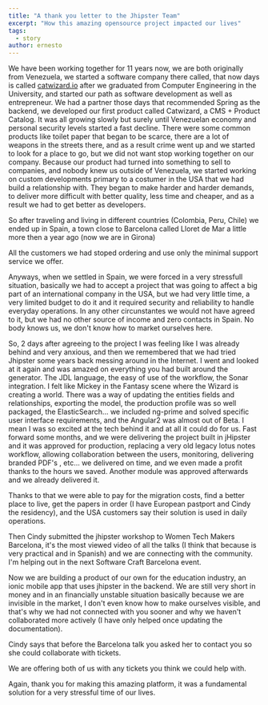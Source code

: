 ```yaml
---
title: "A thank you letter to the Jhipster Team"
excerpt: "How this amazing opensource project impacted our lives"
tags: 
  - story
author: ernesto
---
```


We have been working together for 11 years now, we are both originally from Venezuela, we started a software company there called, that now days is called [catwizard.io](http://www.catwizard.io)
  after we graduated from Computer Engineering in the University, and started our path as software development as well as entrepreneur. We had a partner those days that recommended Spring as the backend, we developed our first product called Catwizard, a CMS + Product Catalog. It was all growing slowly but surely until Venezuelan economy and personal security levels started a fast decline. There were some common products like toilet paper that began to be scarce, there are a lot of weapons in the streets there, and as a result crime went up and we started to look for a place to go, but we did not want stop working together on our company. Because our product had turned into something to sell to companies, and nobody knew us outside of Venezuela, we started working on custom developments primary to a costumer in the USA that we had build a relationship with. They began to make harder and harder demands, to deliver more difficult with better quality, less time and cheaper, and as a result we had to get better as developers.

So after traveling and living in different countries (Colombia, Peru, Chile) we ended up in Spain, a town close to Barcelona called Lloret de Mar a little more then a year ago (now we are in Girona)

All the customers we had stoped ordering and use only the minimal support service we offer.

Anyways, when we settled in Spain, we were forced in a very stressfull situation, basically we had to accept a project that was going to affect a big part of an international company in the USA, but we had very little time, a very limited budget to do it and it required security and reliability to handle everyday operations. In any other circunstantes we would not have agreed to it, but we had no other source of income and zero contacts in Spain. No body knows us, we don't know how to market ourselves here.

So, 2 days after agreeing to the project I was feeling like I was already behind and very anxious, and then we remembered that we had tried Jhipster some years back messing around in the Internet. I went and looked at it again and was amazed on everything you had built around the generator. The JDL language, the easy of use of the workflow, the Sonar integration. I felt like Mickey in the Fantasy scene where the Wizard is creating a world. There was a way of updating the entities fields and relationships, exporting the model, the production profile was so well packaged, the ElasticSearch... we included ng-prime and solved specific user interface requirements, and the Angular2 was almost out of Beta. I mean I was so excited at the tech behind it and at all it could do for us. Fast forward some months, and we were delivering the project built in jHipster and it was approved for production, replacing a very old legacy lotus notes workflow, allowing collaboration between the users, monitoring, delivering branded PDF's , etc... we delivered on time, and we even made a profit thanks to the hours we saved. Another module was approved afterwards and we already delivered it. 

Thanks to that we were able to pay for the migration costs, find a better place to live, get the papers in order (I have European pastport and Cindy the residency), and the USA customers say their solution is used in daily operations.

Then Cindy submitted the jhipster workshop to Women Tech Makers Barcelona, it's the most viewed video of all the talks (I think that because is very practical and in Spanish) and we are connecting with the community. I'm helping out in the next Software Craft Barcelona event. 

Now we are building a product of our own for the education industry, an ionic mobile app that uses jhipster in the backend. We are still very short in money and in an financially unstable situation basically because we are invisible in the market, I don't even know how to make ourselves visible, and that's why we had not connected with you sooner and why we haven't collaborated more actively (I have only helped once updating the documentation).

Cindy says that before the Barcelona talk you asked her to contact you so she could collaborate with tickets.

We are offering both of us with any tickets you think we could help with.

Again, thank you for making this amazing platform, it was a fundamental solution for a very stressful time of our lives.

